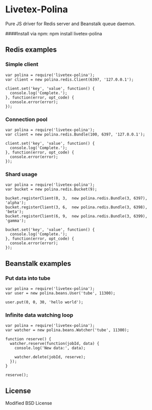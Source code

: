 # Livetex-Polina

Pure JS driver for Redis server and Beanstalk queue daemon.

####Install via npm: 
    npm install livetex-polina

## Redis examples

### Simple client

    var polina = require('livetex-polina');
    var client = new polina.redis.Client(6397, '127.0.0.1');

    client.set('key', 'value', function() {
      console.log('Complete.');
    }, function(error, opt_code) {
      console.error(error);
    });


### Connection pool

    var polina = require('livetex-polina');
    var client = new polina.redis.Bundle(100, 6397, '127.0.0.1');

    client.set('key', 'value', function() {
      console.log('Complete.');
    }, function(error, opt_code) {
      console.error(error);
    });


### Shard usage

    var polina = require('livetex-polina');
    var bucket = new polina.redis.Bucket(9);

    bucket.registerClient(0, 3,  new polina.redis.Bundle(3, 6397), 'alpha');
    bucket.registerClient(3, 6,  new polina.redis.Bundle(3, 6398), 'beta');
    bucket.registerClient(6, 9,  new polina.redis.Bundle(3, 6399), 'gamma');

    bucket.set('key', 'value', function() {
      console.log('Complete.');
    }, function(error, opt_code) {
      console.error(error);
    });


## Beanstalk examples

### Put data into tube

    var polina = require('livetex-polina');
    var user = new polina.beans.User('tube', 11300);

    user.put(0, 0, 30, 'hello world');


### Infinite data watching loop 

    var polina = require('livetex-polina');
    var watcher = new polina.beans.Watcher('tube', 11300);

    function reserve() {
      watcher.reserve(function(jobId, data) {
        console.log('New data:', data);

        watcher.delete(jobId, reserve);
      });
    }

    reserve();

## License

Modified BSD License
